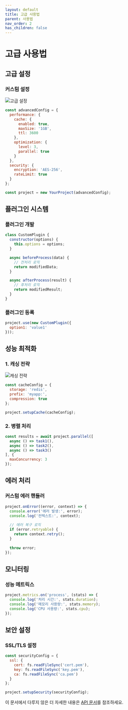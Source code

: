 ```yaml
---
layout: default
title: 고급 사용법
parent: 사용법
nav_order: 2
has_children: false
---
```


# 고급 사용법

## 고급 설정

### 커스텀 설정
![고급 설정](/assets/images/advanced-config.png)
```javascript
const advancedConfig = {
  performance: {
    cache: {
      enabled: true,
      maxSize: '1GB',
      ttl: 3600
    },
    optimization: {
      level: 3,
      parallel: true
    }
  },
  security: {
    encryption: 'AES-256',
    rateLimit: true
  }
};

const project = new YourProject(advancedConfig);
```

## 플러그인 시스템

### 플러그인 개발
```javascript
class CustomPlugin {
  constructor(options) {
    this.options = options;
  }

  async beforeProcess(data) {
    // 전처리 로직
    return modifiedData;
  }

  async afterProcess(result) {
    // 후처리 로직
    return modifiedResult;
  }
}
```

### 플러그인 등록
```javascript
project.use(new CustomPlugin({
  option1: 'value1'
}));
```

## 성능 최적화

### 1. 캐싱 전략
![캐싱 전략](/assets/images/caching-strategy.png)
```javascript
const cacheConfig = {
  storage: 'redis',
  prefix: 'myapp:',
  compression: true
};

project.setupCache(cacheConfig);
```

### 2. 병렬 처리
```javascript
const results = await project.parallel([
  async () => task1(),
  async () => task2(),
  async () => task3()
], {
  maxConcurrency: 3
});
```

## 에러 처리

### 커스텀 에러 핸들러
```javascript
project.onError((error, context) => {
  console.error('에러 발생:', error);
  console.log('컨텍스트:', context);
  
  // 에러 복구 로직
  if (error.retryable) {
    return context.retry();
  }
  
  throw error;
});
```

## 모니터링

### 성능 메트릭스
```javascript
project.metrics.on('process', (stats) => {
  console.log('처리 시간:', stats.duration);
  console.log('메모리 사용량:', stats.memory);
  console.log('CPU 사용량:', stats.cpu);
});
```

## 보안 설정

### SSL/TLS 설정
```javascript
const securityConfig = {
  ssl: {
    cert: fs.readFileSync('cert.pem'),
    key: fs.readFileSync('key.pem'),
    ca: fs.readFileSync('ca.pem')
  }
};

project.setupSecurity(securityConfig);
```

이 문서에서 다루지 않은 더 자세한 내용은 [API 문서](https://your-project-docs.com/api)를 참조하세요. 